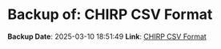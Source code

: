 # Backup of: CHIRP CSV Format

**Backup Date**: 2025-03-10 18:51:49
**Link**: [CHIRP CSV Format](https://przemienniki.eu/eksport-danych/chirp/?band=70cm,2m&status=working,testing)
